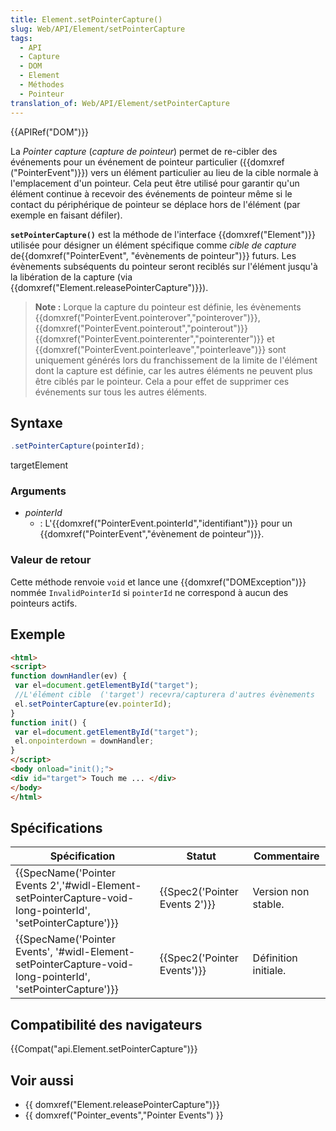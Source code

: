 ```yaml
---
title: Element.setPointerCapture()
slug: Web/API/Element/setPointerCapture
tags:
  - API
  - Capture
  - DOM
  - Element
  - Méthodes
  - Pointeur
translation_of: Web/API/Element/setPointerCapture
---
```

{{APIRef("DOM")}}

La _Pointer capture_ (_capture de pointeur_) permet de re-cibler des événements pour un événement de pointeur particulier ({{domxref ("PointerEvent")}}) vers un élément particulier au lieu de la cible normale à l'emplacement d'un pointeur. Cela peut être utilisé pour garantir qu'un élément continue à recevoir des événements de pointeur même si le contact du périphérique de pointeur se déplace hors de l'élément (par exemple en faisant défiler).

**`setPointerCapture()`** est la méthode de l'interface {{domxref("Element")}} utilisée pour désigner un élément spécifique comme _cible de capture_ de{{domxref("PointerEvent", "évènements de pointeur")}} futurs. Les évènements subséquents du pointeur seront reciblés sur l'élément jusqu'à la libération de la capture (via {{domxref("Element.releasePointerCapture")}}).

> **Note :** Lorque la capture du pointeur est définie, les évènements {{domxref("PointerEvent.pointerover","pointerover")}}, {{domxref("PointerEvent.pointerout","pointerout")}} {{domxref("PointerEvent.pointerenter","pointerenter")}} et {{domxref("PointerEvent.pointerleave","pointerleave")}} sont uniquement générés lors du franchissement de la limite de l'élément dont la capture est définie, car les autres éléments ne peuvent plus être ciblés par le pointeur. Cela a pour effet de supprimer ces événements sur tous les autres éléments.

## Syntaxe

```js
.setPointerCapture(pointerId);
```

targetElement

### Arguments

- _pointerId_
  - : L'{{domxref("PointerEvent.pointerId","identifiant")}} pour un {{domxref("PointerEvent","évènement de pointeur")}}.

### Valeur de retour

Cette méthode renvoie `void` et lance une {{domxref("DOMException")}} nommée `InvalidPointerId` si `pointerId` ne correspond à aucun des pointeurs actifs.

## Exemple

```html
<html>
<script>
function downHandler(ev) {
 var el=document.getElementById("target");
 //L'élément cible  ('target') recevra/capturera d'autres évènements
 el.setPointerCapture(ev.pointerId);
}
function init() {
 var el=document.getElementById("target");
 el.onpointerdown = downHandler;
}
</script>
<body onload="init();">
<div id="target"> Touch me ... </div>
</body>
</html>
```

## Spécifications

| Spécification                                                                                                                                    | Statut                                   | Commentaire          |
| ------------------------------------------------------------------------------------------------------------------------------------------------ | ---------------------------------------- | -------------------- |
| {{SpecName('Pointer Events 2','#widl-Element-setPointerCapture-void-long-pointerId', 'setPointerCapture')}} | {{Spec2('Pointer Events 2')}} | Version non stable.  |
| {{SpecName('Pointer Events', '#widl-Element-setPointerCapture-void-long-pointerId', 'setPointerCapture')}}     | {{Spec2('Pointer Events')}}     | Définition initiale. |

## Compatibilité des navigateurs

{{Compat("api.Element.setPointerCapture")}}

## Voir aussi

- {{ domxref("Element.releasePointerCapture")}}
- {{ domxref("Pointer_events","Pointer Events") }}
